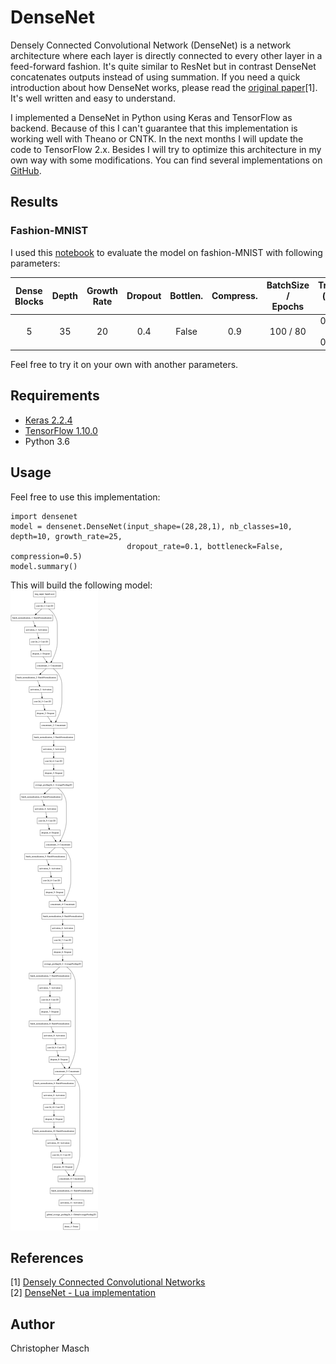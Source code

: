 # DenseNet
Densely Connected Convolutional Network (DenseNet) is a network architecture where each layer is directly connected to every other layer in a feed-forward fashion. It's quite similar to ResNet but in contrast DenseNet concatenates outputs instead of using summation. If you need a quick introduction about how DenseNet works, please read the [original paper](https://arxiv.org/abs/1608.06993)[1]. It's well written and easy to understand.

I implemented a DenseNet in Python using Keras and TensorFlow as backend. Because of this I can't guarantee that this implementation is working well with Theano or CNTK. In the next months I will update the code to TensorFlow 2.x. Besides I will try to optimize this architecture in my own way with some modifications.
You can find several implementations on [GitHub](https://github.com/liuzhuang13/DenseNet#other-implementations).

## Results
### Fashion-MNIST
I used this [notebook]( https://github.com/cmasch/zalando-fashion-mnist/blob/master/Simple_Convolutional_Neural_Network_Fashion-MNIST.ipynb) to evaluate the model on fashion-MNIST with following parameters:

| Dense Blocks | Depth | Growth Rate | Dropout | Bottlen. | Compress. | BatchSize /<br>Epochs | Training<br>(loss / acc) | Validation<br>(loss / acc) | Test<br>(loss / acc) |
| :---: | :---: | :---: | :---: | :---: | :---: | :---: | :---: | :---: | :---: |
| 5 | 35 | 20 | 0.4 | False | 0.9 | 100 / 80 | 0.1366 / 0.9681 | 0.1675 / 0.9643 | 0.2739 / 0.9459 |

Feel free to try it on your own with another parameters.

## Requirements
- [Keras 2.2.4](https://keras.io/)
- [TensorFlow 1.10.0](https://www.tensorflow.org/)
- Python 3.6

## Usage
Feel free to use this implementation:<br>
```
import densenet
model = densenet.DenseNet(input_shape=(28,28,1), nb_classes=10, depth=10, growth_rate=25,
                          dropout_rate=0.1, bottleneck=False, compression=0.5)
model.summary()
```
This will build the following model:<br>
<img src="./images/model_3-2.png" height="1024px"></kbd>

## References
[1] [Densely Connected Convolutional Networks](https://arxiv.org/abs/1608.06993)<br>
[2] [DenseNet - Lua implementation](https://github.com/liuzhuang13/DenseNet)

## Author
Christopher Masch
